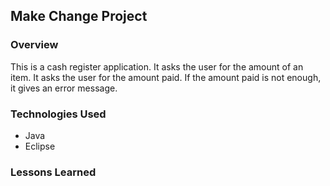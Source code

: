 
## Make Change Project

### Overview

This is a cash register application.
It asks the user for the amount of an item.
It asks the user for the amount paid.
If the amount paid is not enough, it gives an error message.

### Technologies Used

* Java
* Eclipse

### Lessons Learned
